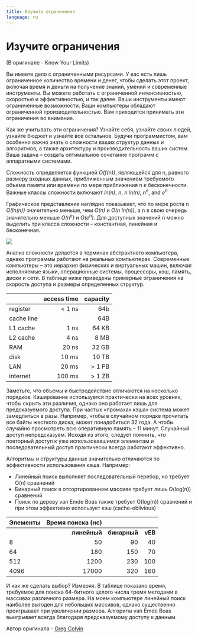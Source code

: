 ```yaml
---
title: Изучите ограничения
language: ru
---
```


# Изучите ограничения
(В оригинале - Know Your Limits)

Вы имеете дело с ограниченными ресурсами. У вас есть лишь ограниченное количество времени и денег, чтобы сделать этот проект, включая время и деньги на получение знаний, умений и современные инструменты. Вы можете работать с ограниченной интенсивностью, скоростью и эффективностью, и так далее. Ваши инструменты имеют ограниченные возможности. Ваши компьютеры обладают ограниченной производительностью. Вам приходится принимать эти ограничения во внимание.

Как же учитывать эти ограничения? Узнайте себя, узнайте своих людей, узнайте бюджет и узнайте все остальное. Будучи программистом, вам особенно важно знать о сложности ваших структур данных и алгоритмов, а также архитектуру и производительность ваших систем. Ваша задача – создать оптимальное сочетание программ с аппаратными системами.

Сложность определяется функцией *O(f(n))*, являющейся для n, равного размеру входных данных, приближенным значением требуемого объема памяти или времени по мере приближения n к бесконечности. Важные классы сложности включают *ln(n)*, *n*, *n ln(n)*, *n<sup>e</sup>*, and *e<sup>n</sup>*

Графическое представление наглядно показывает, что по мере роста n *O(ln(n))* значительно меньше, чем *O(n)* и *O(n ln(n))*, а n в свою очередь значительно меньше *O(n<sup>e</sup>)* и *O(e<sup>n</sup>)*. Для доступных значений n можно выделить три класса сложности – константная, линейная и бесконечная.

![](http://programmer.97things.oreilly.com/wiki/images/c/c0/Clearly.jpeg)

Анализ сложности делается в терминах абстрактного компьютера, однако программы работают на реальных компьютерах. Современные компьютеры – это иерархия физических и виртуальных машин, включая исполняемые языки, операционные системы, процессоры, кэш, память, диски и сети. В таблице ниже приведены примерные ограничения на скорость доступа и размеры определенных структур.

|              | access time      |   capacity |
|--------------|-----------------:| ----------:|
| register     |  < 1 ns          |        64b |
| cache line   |                  |        64B |
| L1 cache     |  1 ns            | 64 KB      |
| L2 cache     |  4 ns            | 8 MB       |
| RAM          | 20 ns            | 32 GB      |
| disk         | 10 ms            | 10 TB      |
| LAN          | 20 ms            | > 1 PB     |
| internet     | 100 ms           | > 1 ZB     |


Заметьте, что объемы и быстродействие отличаются на несколько порядков. Кэширование используется практически на всех уровнях, чтобы скрыть эти различия, однако оно работает лишь для предсказуемого доступа. При частых «промахах кэша» система может замедлиться в разы. Например, чтобы в случайном порядке прочитать все байты жесткого диска, может понадобиться 32 года. А чтобы случайно просмотреть всю оперативную память – 11 минут. Случайный доступ непредсказуем. Исходя из этого, следует помнить, что повторный доступ к уже использовавшимся элементам и последовательный доступ практически всегда работают эффективно.

Алгоритмы и структуры данных значительно отличаются по эффективности использования кэша. Например:
- Линейный поиск выполняет последовательный перебор, но требует O(n) сравнений
- Бинарный поиск в отсортированном массиве требует лишь O(log(n)) сравнений
- Поиск по дереву van Emde Boas также требует O(log(n)) сравнений и при этом эффективно использует кэш (cache-oblivious)

|Элементы | Время поиска (нс)|          |         |
|:--------|-------------:|-------------:|--------:|
|         | **линейный** | **бинарный** |	**vEB** |
| 8       | 50           | 90           | 40      |
| 64      | 180          | 150          | 70      |
| 512     | 1200         | 230          | 100     |
| 4096    | 17000        | 320          | 160     |

И как же сделать выбор? Измеряя. В таблице показано время, требуемое для поиска 64-битного целого числа тремя методами в массивах различного размера. На моем компьютере линейный поиск наиболее выгоден для небольших массивов, однако существенно проигрывает при увеличении размера. Алгоритм van Emde Boas выигрывает всегда благодаря предсказуемому доступу к данным.

Автор оригинала - [Greg Colvin](http://programmer.97things.oreilly.com/wiki/index.php/Greg_Colvin)
